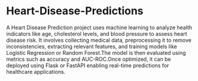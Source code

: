 # Heart-Disease-Predictions
A Heart Disease Prediction project uses machine learning to analyze health indicators like age, cholesterol levels, and blood pressure to assess heart disease risk. It involves collecting medical data, preprocessing it to remove inconsistencies, extracting relevant features, and training models like Logistic Regression or Random Forest.The model is then evaluated using metrics such as accuracy and AUC-ROC.Once optimized, it can be deployed using Flask or FastAPI enabling real-time predictions for healthcare applications.
